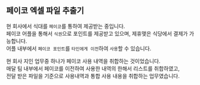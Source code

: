 ## 페이코 엑셀 파일 추출기

현 회사에서 식대를 `페이코`를 통하여 제공받는 중입니다.  
페이코 어플을 통해서 `식권`으로 포인트를 제공받고 있으며, 제휴맺은 식당에서 결제가 가능합니다.  
어플 내부에서 `페이코 포인트`를 `타인에게 이전`하여 `사용`할 수 있습니다.

현 회사 지인 업무중 하나가 페이코 사용 내역을 취합하는 것이었습니다.  
매달 팀 내부에서 페이코를 이전하여 사용한 내역의 한해서 리스트를 취합하였고,   
전달 받은 파일을 기준으로 사용내역과 통합 사용 내용을 취합하는 업무였습니다.
